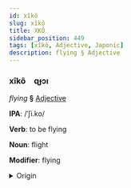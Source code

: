 ```yaml
---
id: xîkô
slug: xîkô
title: XKÔ
sidebar_position: 449
tags: [xîkô, Adjective, Japonic]
description: flying § Adjective
---
```


### xîkô&emsp;<span kind="abugida">ɋɟɔı</span>

*flying* **§** [Adjective](../../tags/Adjective)

**IPA**: /ˈʃi.ko/

**Verb**: to be flying

**Noun**: flight

**Modifier**: flying

<details>
    <summary>Origin</summary>
    Japanese ひこう hikō [çi̥ko̞ː]<br/>
    <em>Japonic Language Family</em>
</details>
